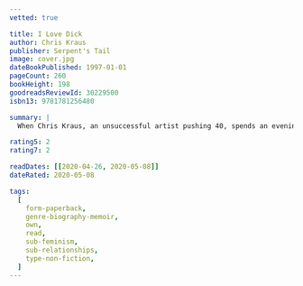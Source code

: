 ```yaml
---
vetted: true

title: I Love Dick
author: Chris Kraus
publisher: Serpent's Tail
image: cover.jpg
dateBookPublished: 1997-01-01
pageCount: 260
bookHeight: 198
goodreadsReviewId: 30229500
isbn13: 9781781256480

summary: |
  When Chris Kraus, an unsuccessful artist pushing 40, spends an evening with a rogue academic named Dick, she falls madly and inexplicably in love, enlisting her husband in her haunted pursuit. Dick proposes a kind of game between them, but when he fails to answer their letters Chris continues alone, transforming an adolescent infatuation into a new form of philosophy.

rating5: 2
rating7: 2

readDates: [[2020-04-26, 2020-05-08]]
dateRated: 2020-05-08

tags:
  [
    form-paperback,
    genre-biography-memoir,
    own,
    read,
    sub-feminism,
    sub-relationships,
    type-non-fiction,
  ]
---
```

